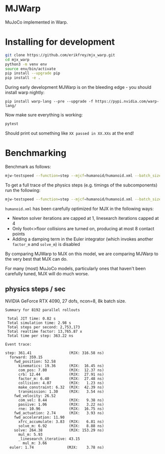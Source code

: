 # MJWarp

MuJoCo implemented in Warp.

# Installing for development

```bash
git clone https://github.com/erikfrey/mjx_warp.git
cd mjx_warp
python3 -m venv env
source env/bin/activate
pip install --upgrade pip
pip install -e .
```

During early development MJWarp is on the bleeding edge - you should install warp nightly:

```
pip install warp-lang --pre --upgrade -f https://pypi.nvidia.com/warp-lang/
```

Now make sure everything is working:

```bash
pytest
```

Should print out something like `XX passed in XX.XXs` at the end!

# Benchmarking

Benchmark as follows:

```bash
mjw-testspeed --function=step --mjcf=humanoid/humanoid.xml --batch_size=8192
```

To get a full trace of the physics steps (e.g. timings of the subcomponents) run the following:

```bash
mjw-testspeed --function=step --mjcf=humanoid/humanoid.xml --batch_size=8192 --event_trace=True
```

`humanoid.xml` has been carefully optimized for MJX in the following ways:

* Newton solver iterations are capped at 1, linesearch iterations capped at 4
* Only foot<>floor collisions are turned on, producing at most 8 contact points
* Adding a damping term in the Euler integrator (which invokes another `factor_m` and `solve_m`) is disabled

By comparing MJWarp to MJX on this model, we are comparing MJWarp to the very best that MJX can do.

For many (most) MuJoCo models, particularly ones that haven't been carefully tuned, MJX will
do much worse.

## physics steps / sec

NVIDIA GeForce RTX 4090, 27 dofs, ncon=8, 8k batch size.

```
Summary for 8192 parallel rollouts

 Total JIT time: 0.82 s
 Total simulation time: 2.98 s
 Total steps per second: 2,753,173
 Total realtime factor: 13,765.87 x
 Total time per step: 363.22 ns

Event trace:

step: 361.41                 (MJX: 316.58 ns)
  forward: 359.15
    fwd_position: 52.58
      kinematics: 19.36      (MJX:  16.45 ns)
      com_pos: 7.80          (MJX:  12.37 ns)
      crb: 12.44             (MJX:  27.91 ns)
      factor_m: 6.40         (MJX:  27.48 ns)
      collision: 4.07        (MJX:   1.23 ns)
      make_constraint: 6.32  (MJX:  42.39 ns)
      transmission: 1.30     (MJX:   3.54 ns)
    fwd_velocity: 26.52
      com_vel: 8.44          (MJX:   9.38 ns)
      passive: 1.06          (MJX:   3.22 ns)
      rne: 10.96             (MJX:  16.75 ns)
    fwd_actuation: 2.74      (MJX:   3.93 ns)
    fwd_acceleration: 11.90
      xfrc_accumulate: 3.83  (MJX:   6.81 ns)
      solve_m: 6.92          (MJX:   8.88 ns)
    solve: 264.38            (MJX: 153.29 ns)
      mul_m: 5.93
      _linesearch_iterative: 43.15
        mul_m: 3.66
  euler: 1.74               (MJX:    3.78 ns)
```
